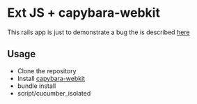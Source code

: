 # Ext JS + capybara-webkit

This rails app is just to demonstrate a bug the is described [here](https://github.com/thoughtbot/capybara-webkit/issues/383)

## Usage

* Clone the repository
* Install [capybara-webkit](https://github.com/thoughtbot/capybara-webkit)
* bundle install
* script/cucumber_isolated

